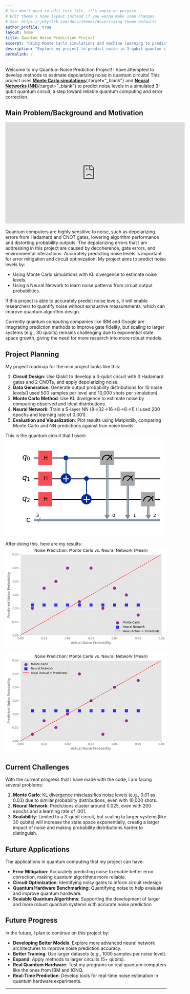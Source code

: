 ```yaml
---
# You don't need to edit this file, it's empty on purpose.
# Edit theme's home layout instead if you wanna make some changes
# See: https://jekyllrb.com/docs/themes/#overriding-theme-defaults
author_profile: true
layout: home
title: Quantum Noise Prediction Project
excerpt: "Using Monte Carlo simulations and machine learning to predict depolarizing noise in quantum circuits."
description: "Explore my project to predict noise in 3-qubit quantum circuits using Neural Networks and Monte Carlo methods."
permalink: /
---
```


Welcome to my Quantum Noise Prediction Project! I have attempted to develop methods to estimate depolarizing noise in quantum circuits! This project uses [**Monte Carlo simulations**](https://en.wikipedia.org/wiki/Monte_Carlo_method){:target="_blank"} and [**Neural Networks (NN)**](https://en.wikipedia.org/wiki/Neural_network_(machine_learning)){:target="_blank"} to predict noise levels in a simulated 3-qubit quantum circuit, a step toward reliable quantum computing and error correction.

## Main Problem/Background and Motivation

<iframe width="560" height="315" src="https://www.youtube.com/watch?v=OoQSdcKAIZc" frameborder="0" allowfullscreen></iframe>
 
Quantum computers are highly sensitive to noise, such as depolarizing errors from Hadamard and CNOT gates, lowering algorithm performance and distorting probability outputs. The depolarizing errors that I am addressing in this project are caused by decoherence, gate errors, and environmental interactions. Accurately predicting noise levels is important for error mitigation and circuit optimization. My project aims to predict noise levels by:

- Using Monte Carlo simulations with KL divergence to estimate noise levels.
- Using a Neural Network to learn noise patterns from circuit output probabilities.

If this project is able to accurately predict noise levels, it will enable researchers to quantify noise without exhaustive measurements, which can improve quantum algorithm design.

Currently quantum computing companies like IBM and Google are integrating prediction methods to improve gate fidelity, but scaling to larger systems (e.g., 30 qubits) remains challenging due to exponential state space growth, giving the need for more research into more robust models.

## Project Planning

My project roadmap for the mini project looks like this:
1. **Circuit Design**: Use Qiskit to develop a 3-qubit circuit with 3 Hadamard gates and 2 CNOTs, and apply depolarizing noise.
2. **Data Generation**: Generate output probability distributions for 10 noise levels(I used 500 samples per level and 10,000 shots per simulation).
3. **Monte Carlo Method**: Use KL divergence to estimate noise by comparing observed and ideal distributions.
4. **Neural Network**: Train a 5-layer NN (8→32→16→8→8→1) (I used 200 epochs and learning rate of 0.001).
5. **Evaluation and Visualization**: Plot results using Matplotlib, comparing Monte Carlo and NN predictions against true noise levels.

This is the quantum circuit that I used:
![Image of the quantum circuit](/assets/images/qiskit_circuit.png)
                
After doing this, here are my results: 
![Plotted data against true noise levels](/assets/images/results_noise.png)

![Plotted data against true noise levels](/assets/images/montecarlo_nn_chart.png)

## Current Challenges

With the current progress that I have made with the code, I am facing several problems:
1. **Monte Carlo**: KL divergence misclassifies noise levels (e.g., 0.01 as 0.03) due to similar probability distributions, even with 10,000 shots.
2. **Neural Network**: Predictions cluster around 0.025, even with 200 epochs and a learning rate of .001.
3. **Scalability**: Limited to a 3-qubit circuit, but scaling to larger systems(like 30 qubits) will increase the state space exponentially, creatig a larger impact of noise and making probability distributions harder to distinguish. 

## Future Applications

The applications in quantum computing that my project can have:
- **Error Mitigation**: Accurately predicting noise to enable better error correction, making quantum algorithms more reliable.
- **Circuit Optimization**: Identifying noisy gates to inform circuit redesign
- **Quantum Hardware Benchmarking**: Quantifying noise to help evaluate and improve quantum hardware.
- **Scalable Quantum Algorithms**: Supporting the development of larger and more robust quantum systems with accurate noise prediction

## Future Progress

In the future, I plan to continue on this project by:
- **Developing Better Models**: Explore more advanced neural network architectures to improve noise prediction accuracy.
- **Better Training**: Use larger datasets (e.g., 1000 samples per noise level).
- **Expand**: Apply methods to larger circuits (5+ qubits).
- **Real Quantum Hardware**: Test my programs on real quantum computers like the ones from IBM and IONQ.
- **Real-Time Prediction**: Develop tools for real-time noise estimation in quantum hardware experiments.

---
